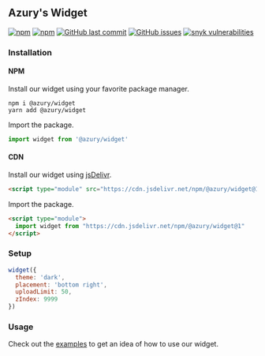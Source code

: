 ## Azury's Widget

[![npm](https://img.shields.io/npm/v/@azury/widget)](https://www.npmjs.com/package/@azury/widget)
[![npm](https://img.shields.io/npm/dt/@azury/widget)](https://www.npmjs.com/package/@azury/widget)
[![GitHub last commit](https://img.shields.io/github/last-commit/azurystudios/widget)](https://github.com/azurystudios/widget)
[![GitHub issues](https://img.shields.io/github/issues-raw/azurystudios/widget)](https://github.com/azurystudios/widget/issues)
[![snyk vulnerabilities](https://snyk.io/test/github/azurystudios/widget/badge.svg)](https://snyk.io/test/github/azurystudios/widget)

### Installation

#### NPM

Install our widget using your favorite package manager.

```sh-session
npm i @azury/widget
yarn add @azury/widget
```

Import the package.

```js
import widget from '@azury/widget'
```

#### CDN

Install our widget using [jsDelivr](https://www.jsdelivr.com/).

```html
<script type="module" src="https://cdn.jsdelivr.net/npm/@azury/widget@1"></script>
```

Import the package.

```html
<script type="module">
  import widget from "https://cdn.jsdelivr.net/npm/@azury/widget@1"
</script>
```

### Setup

```js
widget({
  theme: 'dark',
  placement: 'bottom right',
  uploadLimit: 50,
  zIndex: 9999
})
```

### Usage

Check out the [examples](https://github.com/azurystudios/widget/tree/main/examples) to get an idea of how to use our widget.
